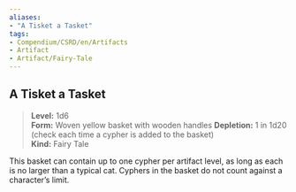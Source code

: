 ```yaml
---
aliases:
- "A Tisket a Tasket"
tags:
- Compendium/CSRD/en/Artifacts
- Artifact
- Artifact/Fairy-Tale
---
```


  
## A Tisket a Tasket
> **Level:** 1d6  
> **Form:** Woven yellow basket with wooden handles 
> **Depletion:** 1 in 1d20 (check each time a cypher is added to the basket)  
> **Kind:** Fairy Tale
  
This basket can contain up to one cypher per artifact level, as long as each is no larger than a typical cat. Cyphers in the basket do not count against a character’s limit.